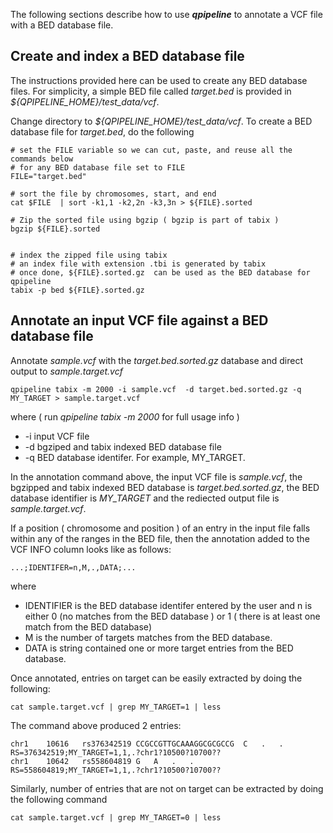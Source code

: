 

The following sections describe how to use **_qpipeline_** to annotate a VCF file with a BED database file.

## Create and index a BED database file 

The instructions provided here can be used to create any BED database files.  For simplicity, a simple BED file called _target.bed_ is provided in _${QPIPELINE_HOME}/test_data/vcf_.  

Change directory to _${QPIPELINE_HOME}/test_data/vcf_.  To create a BED database file for _target.bed_, do the following
```
# set the FILE variable so we can cut, paste, and reuse all the commands below
# for any BED database file set to FILE
FILE="target.bed"

# sort the file by chromosomes, start, and end
cat $FILE  | sort -k1,1 -k2,2n -k3,3n > ${FILE}.sorted

# Zip the sorted file using bgzip ( bgzip is part of tabix )
bgzip ${FILE}.sorted


# index the zipped file using tabix
# an index file with extension .tbi is generated by tabix
# once done, ${FILE}.sorted.gz  can be used as the BED database for qpipeline
tabix -p bed ${FILE}.sorted.gz 
```



## Annotate an input VCF file against a BED database file

Annotate _sample.vcf_ with the _target.bed.sorted.gz_ database and direct output to _sample.target.vcf_
```
qpipeline tabix -m 2000 -i sample.vcf  -d target.bed.sorted.gz -q MY_TARGET > sample.target.vcf 
```
where ( run _qpipeline tabix -m 2000_ for full usage info )
* -i input VCF file 
* -d bgziped and tabix indexed BED database file 
* -q BED database identifer.  For example, MY_TARGET.

In the annotation command above, the input VCF file is _sample.vcf_, the bgzipped and tabix indexed BED database is _target.bed.sorted.gz_, the BED database identifier is _MY_TARGET_ and the rediected output file is _sample.target.vcf_.

If a position ( chromosome and position ) of an entry in the input file falls within any of the ranges in the BED file, then the annotation added to the VCF INFO column looks like as follows:

```
...;IDENTIFER=n,M,.,DATA;...
```
where 

* IDENTIFIER is the BED database identifer entered by the user and n is either 0 (no matches from the BED database ) or 1 ( there is at least one match from the BED database)
* M is the number of targets matches from the BED database. 
* DATA is string contained one or more target entries from the BED database.


Once annotated, entries on target can be easily extracted by doing the following:
```
cat sample.target.vcf | grep MY_TARGET=1 | less
```
The command above produced 2 entries:
```
chr1	10616	rs376342519	CCGCCGTTGCAAAGGCGCGCCG	C	.	.	RS=376342519;MY_TARGET=1,1,.?chr1?10500?10700??
chr1	10642	rs558604819	G	A	.	.	RS=558604819;MY_TARGET=1,1,.?chr1?10500?10700??
```

Similarly, number of entries that are not on target can be extracted by doing the following command
```
cat sample.target.vcf | grep MY_TARGET=0 | less  
```




